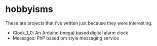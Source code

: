 hobbyisms
=========

These are projects that i've written just because they were interesting.

  - Clock_1_0: An Arduino (mega) based digital alarm clock
  - Messages: PhP based pm style messaging service
